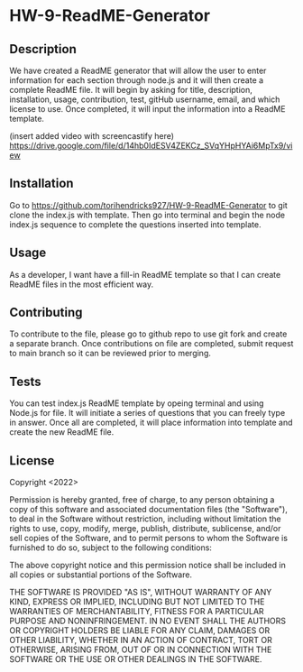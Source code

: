 # HW-9-ReadME-Generator

## Description
We have created a ReadME generator that will allow the user to enter information for each section through node.js and it will then create a complete ReadME file. It will begin by asking for title, description, installation, usage, contribution, test, gitHub username, email, and which license to use. Once completed, it will input the information into a ReadME template. 

(insert added video with screencastify here)
https://drive.google.com/file/d/14hb0IdESV4ZEKCz_SVqYHpHYAi6MpTx9/view

## Installation
Go to https://github.com/torihendricks927/HW-9-ReadME-Generator to git clone the index.js with template. Then go into terminal and begin the node index.js sequence to complete the questions inserted into template. 

## Usage
As a developer, I want have a fill-in ReadME template so that I can create ReadME files in the most efficient way.

## Contributing
To contribute to the file, please go to github repo to use git fork and create a separate branch. Once contributions on file are completed, submit request to main branch so it can be reviewed prior to merging. 

## Tests
You can test index.js ReadME template by opeing terminal and using Node.js for file. It will initiate a series of questions that you can freely type in answer. Once all are completed, it will place information into template and create the new ReadME file. 

## License

Copyright <2022> <COPYRIGHT Victoria Hendricks>

Permission is hereby granted, free of charge, to any person obtaining a copy of this software and associated documentation files (the "Software"), to deal in the Software without restriction, including without limitation the rights to use, copy, modify, merge, publish, distribute, sublicense, and/or sell copies of the Software, and to permit persons to whom the Software is furnished to do so, subject to the following conditions:

The above copyright notice and this permission notice shall be included in all copies or substantial portions of the Software.

THE SOFTWARE IS PROVIDED "AS IS", WITHOUT WARRANTY OF ANY KIND, EXPRESS OR IMPLIED, INCLUDING BUT NOT LIMITED TO THE WARRANTIES OF MERCHANTABILITY, FITNESS FOR A PARTICULAR PURPOSE AND NONINFRINGEMENT. IN NO EVENT SHALL THE AUTHORS OR COPYRIGHT HOLDERS BE LIABLE FOR ANY CLAIM, DAMAGES OR OTHER LIABILITY, WHETHER IN AN ACTION OF CONTRACT, TORT OR OTHERWISE, ARISING FROM, OUT OF OR IN CONNECTION WITH THE SOFTWARE OR THE USE OR OTHER DEALINGS IN THE SOFTWARE.
